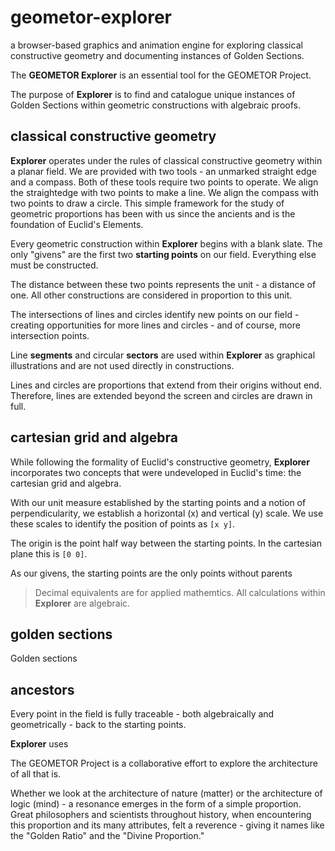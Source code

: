 # geometor-explorer
a browser-based graphics and animation engine for exploring classical constructive geometry and  documenting instances of Golden Sections.

The **GEOMETOR Explorer** is an essential tool for the GEOMETOR Project.

The purpose of **Explorer** is to find and catalogue unique instances of Golden Sections within geometric constructions with algebraic proofs.

## classical constructive geometry

**Explorer** operates under the rules of classical constructive geometry within a planar field. We are provided with two tools - an unmarked straight edge and a compass. Both of these tools require two points to operate. We align the straightedge with two points to make a line. We align the compass with two points to draw a circle. This simple framework for the study of geometric proportions has been with us since the ancients and is the foundation of Euclid's Elements.

Every geometric construction within **Explorer** begins with a blank slate. The only "givens" are the first two **starting points** on our field. Everything else must be constructed.

The distance between these two points represents the unit - a distance of one. All other constructions are considered in proportion to this unit.

The intersections of lines and circles identify new points on our field - creating opportunities for more lines and circles - and of course, more intersection points.

Line **segments** and circular **sectors** are used within **Explorer** as graphical illustrations and are not used directly in constructions.

Lines and circles are proportions that extend from their origins without end. Therefore, lines are extended beyond the screen and circles are drawn in full.

## cartesian grid and algebra

While following the formality of Euclid's constructive geometry, **Explorer** incorporates two concepts that were undeveloped in Euclid's time: the cartesian grid and algebra.

With our unit measure established by the starting points and a notion of perpendicularity, we establish a horizontal (x) and vertical (y) scale. We use these scales to identify the position of points as `[x y]`.

The origin is the point half way between the starting points. In the cartesian plane this is `[0 0]`.

As our givens, the starting points are the only points without parents

> Decimal equivalents are for applied mathemtics. All calculations within **Explorer** are algebraic.

## golden sections

Golden sections


## ancestors

Every point in the field is fully traceable - both algebraically and geometrically - back to the starting points.

**Explorer** uses

The GEOMETOR Project is a collaborative effort to explore the architecture of all that is.

Whether we look at the architecture of nature (matter) or the architecture of logic (mind) - a resonance emerges in the form of a simple proportion. Great philosophers and scientists throughout history, when encountering this proportion and its many attributes, felt a reverence - giving it names like the "Golden Ratio" and the "Divine Proportion."
